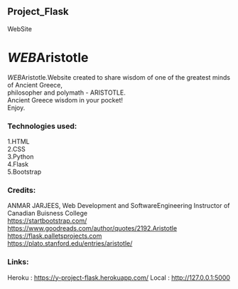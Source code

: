 ## Project_Flask
WebSite

# <h1><em> WEB</em>Aristotle</h1>

<em> WEB</em>Aristotle.Website created to share wisdom of one of the greatest minds of Ancient Greece,<br> philosopher and polymath - ARISTOTLE.<br>
Ancient Greece wisdom in your pocket!<br>
Enjoy.

### Technologies used:
1.HTML<br>
2.CSS<br>
3.Python<br>
4.Flask<br>
5.Bootstrap<br>

### Credits:
ANMAR JARJEES, Web Development and SoftwareEngineering Instructor   of   Canadian Buisness College<br>
https://startbootstrap.com/<br>
https://www.goodreads.com/author/quotes/2192.Aristotle<br>
https://flask.palletsprojects.com<br>
https://plato.stanford.edu/entries/aristotle/<br>


### Links:

Heroku : https://y-project-flask.herokuapp.com/
Local : http://127.0.0.1:5000
